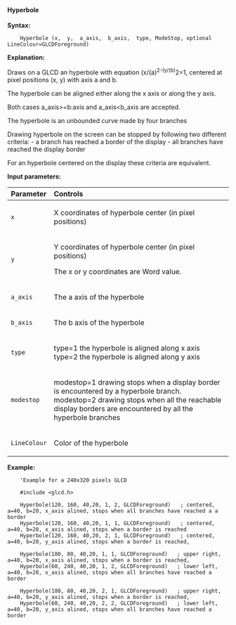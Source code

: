 <div class="section">

<div class="titlepage">

<div>

<div>

#### <span id="hyperbole"></span>Hyperbole

</div>

</div>

</div>

<span class="strong">**Syntax:**</span>

``` screen
    Hyperbole (x,  y,  a_axis,  b_axis,  type, ModeStop, optional LineColour=GLCDForeground)
```

<span class="strong">**Explanation:**</span>

Draws on a GLCD an hyperbole with equation (x/(a)<sup>2-(y/(b)</sup>2=1,
centered at pixel positions (x, y) with axis a and b.

The hyperbole can be aligned either along the x axis or along the y
axis.

Both cases a\_axis&gt;=b:axis and a\_axis&lt;b\_axis are accepted.

The hyperbole is an unbounded curve made by four branches

Drawing hyperbole on the screen can be stopped by following two
different criteria: - a branch has reached a border of the display - all
branches have reached the display border

For an hyperbole centered on the display these criteria are equivalent.

<span class="strong">**Input parameters:**</span>

<div class="informaltable">

<table data-border="1">
<thead>
<tr class="header">
<th style="text-align: left;"><span class="strong"><strong>Parameter</strong></span></th>
<th style="text-align: left;"><span class="strong"><strong>Controls</strong></span></th>
</tr>
</thead>
<tbody>
<tr class="odd">
<td style="text-align: left;"><p><code class="literal">x</code></p></td>
<td style="text-align: left;"><p>X coordinates of hyperbole center (in pixel positions)</p></td>
</tr>
<tr class="even">
<td style="text-align: left;"><p><code class="literal">y</code></p></td>
<td style="text-align: left;"><p>Y coordinates of hyperbole center (in pixel positions)</p>
<p>The x or y coordinates are Word value.</p></td>
</tr>
<tr class="odd">
<td style="text-align: left;"><p><code class="literal">a_axis</code></p></td>
<td style="text-align: left;"><p>The a axis of the hyperbole</p></td>
</tr>
<tr class="even">
<td style="text-align: left;"><p><code class="literal">b_axis</code></p></td>
<td style="text-align: left;"><p>The b axis of the hyperbole</p></td>
</tr>
<tr class="odd">
<td style="text-align: left;"><p><code class="literal">type</code></p></td>
<td style="text-align: left;"><p>type=1 the hyperbole is aligned along x axis<br />
type=2 the hyperbole is aligned along y axis</p></td>
</tr>
<tr class="even">
<td style="text-align: left;"><p><code class="literal">modestop</code></p></td>
<td style="text-align: left;"><p>modestop=1 drawing stops when a display border is encountered by a hyperbole branch.<br />
modestop=2 drawing stops when all the reachable display borders are encountered by all the hyperbole branches</p></td>
</tr>
<tr class="odd">
<td style="text-align: left;"><p><code class="literal">LineColour</code></p></td>
<td style="text-align: left;"><p>Color of the hyperbole</p></td>
</tr>
</tbody>
</table>

</div>

<span class="strong">**Example:**</span>

``` screen
    'Example for a 240x320 pixels GLCD

    #include <glcd.h>

    Hyperbole(120, 160, 40,20, 1, 2, GLCDForeground)   ; centered, a=40, b=20, x_axis alined, stops when all branches have reached a a border
    Hyperbole(120, 160, 40,20, 1, 1, GLCDForeground)   ; centered, a=40, b=20, x_axis alined, stops when a border is reached
    Hyperbole(120, 160, 40,20, 2, 1, GLCDForeground)   ; centered, a=40, b=20, y_axis alined, stops when a border is reached,

    Hyperbole(180, 80, 40,20, 1, 1, GLCDForeground)   ; upper right, a=40, b=20, x_axis alined, stops when a border is reached,
    Hyperbole(60, 240, 40,20, 1, 2, GLCDForeground)   ; lower left, a=40, b=20, x_axis alined, stops when all branches have reached a border

    Hyperbole(180, 80, 40,20, 2, 1, GLCDForeground)   ; upper right, a=40, b=20, y_axis alined, stops when a border is reached,
    Hyperbole(60, 240, 40,20, 2, 2, GLCDForeground)   ; lower left, a=40, b=20, y_axis alined, stops when all branches have reached a border
```

</div>
